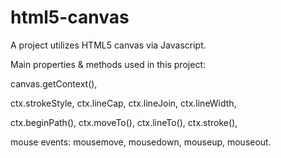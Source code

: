 # html5-canvas

A project utilizes HTML5 canvas via Javascript.


Main properties & methods used in this project:

canvas.getContext(), 

ctx.strokeStyle, ctx.lineCap, ctx.lineJoin, ctx.lineWidth,

ctx.beginPath(), ctx.moveTo(), ctx.lineTo(), ctx.stroke(),

mouse events: mousemove, mousedown, mouseup, mouseout.
